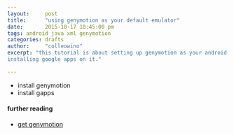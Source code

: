 ```yaml
---
layout:     post
title:      "using genymotion as your default emulator"
date:       2015-10-17 10:45:00 pm
tags: android java xml genymotion
categories: drafts
author:     "colleowino"
excerpt: "this tutorial is about setting up genymotion as your android emulator and
installing google apps on it."

---
```

- install genymotion
- install gapps


#### further reading 
- [get genymotion](https://www.genymotion.com)
